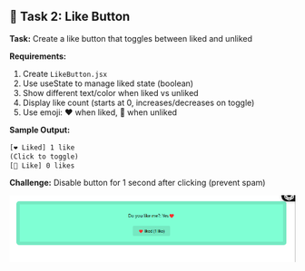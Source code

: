 ## 🎯 Task 2: Like Button

**Task:** Create a like button that toggles between liked and unliked

**Requirements:**
1. Create `LikeButton.jsx`
2. Use useState to manage liked state (boolean)
3. Show different text/color when liked vs unliked
4. Display like count (starts at 0, increases/decreases on toggle)
5. Use emoji: ❤️ when liked, 🤍 when unliked

**Sample Output:**
```
[❤️ Liked] 1 like
(Click to toggle)
[🤍 Like] 0 likes
```

**Challenge:** Disable button for 1 second after clicking (prevent spam)

![alt text](<Screenshot 2025-10-23 134625.png>)